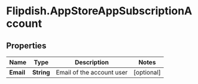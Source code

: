 # Flipdish.AppStoreAppSubscriptionAccount

## Properties
Name | Type | Description | Notes
------------ | ------------- | ------------- | -------------
**Email** | **String** | Email of the account user | [optional] 


